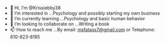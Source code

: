 - 👋 Hi, I’m @Krissiebby38
- 👀 I’m interested in ...Psychology and possibly starting my own business 
- 🌱 I’m currently learning ...Psychology and basic human behavior 
- 💞️ I’m looking to collaborate on ...Writing a book
- 📫 How to reach me ...By email: msfatass7@gmail.com or Telephone: 610-823-8195

<!---
Krissiebby38/Krissiebby38 is a ✨ special ✨ repository because its `README.md` (this file) appears on your GitHub profile.
You can click the Preview link to take a look at your changes.
--->
